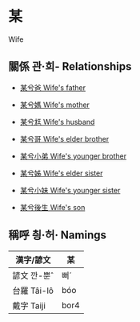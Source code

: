 # 某
Wife

## 關係 관·희- Relationships

- [某兮爸 Wife's father](member62.md)

- [某兮媽 Wife's mother](member63.md)

- [某兮尪 Wife's husband](member17.md)

- [某兮哥 Wife's elder brother](member64.md)

- [某兮小弟 Wife's younger brother](member66.md)

- [某兮姊 Wife's elder sister](member65.md)

- [某兮小妹 Wife's younger sister](member67.md)

- [某兮後生 Wife's son](member19.md)



## 稱呼 칑·허· Namings

漢字/諺文 | 某
--- | ---
諺文 깐-뿐ˆ | 뻐ˊ
台羅 Tâi-lô | bóo
戴字 Taiji | bor4


